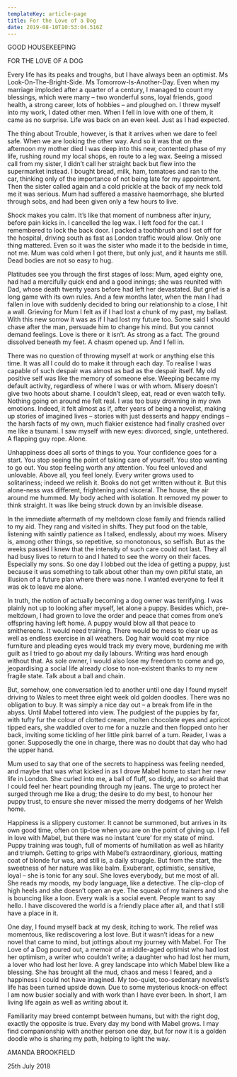 ```yaml
---
templateKey: article-page
title: For the Love of a Dog
date: 2019-08-10T10:53:04.516Z
---
```

GOOD HOUSEKEEPING

FOR THE LOVE OF A DOG





Every life has its peaks and troughs, but I have always been an optimist.  Ms Look-On-The-Bright-Side.  Ms Tomorrow-Is-Another-Day.  Even when my marriage imploded after a quarter of a century, I managed to count my blessings, which were many – two wonderful sons, loyal friends, good health, a strong career, lots of hobbies – and ploughed on.  I threw myself into my work, I dated other men.  When I fell in love with one of them, it came as no surprise.  Life was back on an even keel.  Just as I had expected.

The thing about Trouble, however, is that it arrives when we dare to feel safe.  When we are looking the other way.  And so it was that on the afternoon my mother died I was deep into this new, contented phase of my life, rushing round my local shops, en route to a leg wax.  Seeing a missed call from my sister, I didn’t call her straight back but flew into the supermarket instead.  I bought bread, milk, ham, tomatoes and ran to the car, thinking only of the importance of not being late for my appointment.  Then the sister called again and a cold prickle at the back of my neck told me it was serious.  Mum had suffered a massive haemorrhage, she blurted through sobs, and had been given only a few hours to live.  

Shock makes you calm.  It’s like that moment of numbness after injury, before pain kicks in.  I cancelled the leg wax.  I left food for the cat.  I remembered to lock the back door.  I packed a toothbrush and I set off for the hospital, driving south as fast as London traffic would allow.  Only one thing mattered.  Even so it was the sister who made it to the bedside in time, not me.  Mum was cold when I got there, but only just, and it haunts me still.  Dead bodies are not so easy to hug.

Platitudes see you through the first stages of loss: Mum, aged eighty one, had had a mercifully quick end and a good innings; she was reunited with Dad, whose death twenty years before had left her devastated.  But grief is a long game with its own rules.  And a few months later, when the man I had fallen in love with suddenly decided to bring our relationship to a close, I hit a wall.  Grieving for Mum I felt as if I had lost a chunk of my past, my ballast.  With this new sorrow it was as if I had lost my future too.  Some said I should chase after the man, persuade him to change his mind.  But you cannot demand feelings.  Love is there or it isn’t.  As strong as a fact.  The ground dissolved beneath my feet.  A chasm opened up.  And I fell in.

There was no question of throwing myself at work or anything else this time. It was all I could do to make it through each day.  To realise I was capable of such despair was almost as bad as the despair itself.  My old positive self was like the memory of someone else.  Weeping became my default activity, regardless of where I was or with whom.  Misery doesn’t give two hoots about shame.  I couldn’t sleep, eat, read or even watch telly.  Nothing going on around me felt real.  I was too busy drowning in my own emotions.  Indeed, it felt almost as if, after years of being a novelist, making up stories of imagined lives – stories with just desserts and happy endings – the harsh facts of my own, much flakier existence had finally crashed over me like a tsunami.  I saw myself with new eyes: divorced, single, untethered.  A flapping guy rope.  Alone. 

Unhappiness does all sorts of things to you.  Your confidence goes for a start.  You stop seeing the point of taking care of yourself.  You stop wanting to go out.  You stop feeling worth any attention.  You feel unloved and unlovable.  Above all, you feel lonely.  Every writer grows used to solitariness; indeed we relish it.  Books do not get written without it.  But this alone-ness was different, frightening and visceral.  The house, the air around me hummed.  My body ached with isolation.  It removed my power to think straight.  It was like being struck down by an invisible disease.  



In the immediate aftermath of my meltdown close family and friends rallied to my aid.  They rang and visited in shifts.  They put food on the table, listening with saintly patience as I talked, endlessly, about my woes.  Misery is, among other things, so repetitive, so monotonous, so selfish.  But as the weeks passed I knew that the intensity of such care could not last.  They all had busy lives to return to and I hated to see the worry on their faces.  Especially my sons.  So one day I lobbed out the idea of getting a puppy, just because it was something to talk about other than my own pitiful state, an illusion of a future plan where there was none.  I wanted everyone to feel it was ok to leave me alone.

In truth, the notion of actually becoming a dog owner was terrifying.  I was plainly not up to looking after myself, let alone a puppy.  Besides which, pre-meltdown, I had grown to love the order and peace that comes from one’s offspring having left home.  A puppy would blow all that peace to smithereens.  It would need training.  There would be mess to clear up as well as endless exercise in all weathers.  Dog hair would coat my nice furniture and pleading eyes would track my every move, burdening me with guilt as I tried to go about my daily labours.  Writing was hard enough without that.  As sole owner, I would also lose my freedom to come and go, jeopardising a social life already close to non-existent thanks to my new fragile state.  Talk about a ball and chain.  

But, somehow, one conversation led to another until one day I found myself driving to Wales to meet three eight week old golden doodles.  There was no obligation to buy.  It was simply a nice day out – a break from life in the abyss.  Until Mabel tottered into view.  The pudgiest of the puppies by far, with tufty fur the colour of clotted cream, molten chocolate eyes and apricot tipped ears, she waddled over to me for a nuzzle and then flopped onto her back, inviting some tickling of her little pink barrel of a tum.  Reader, I was a goner.  Supposedly the one in charge, there was no doubt that day who had the upper hand.

Mum used to say that one of the secrets to happiness was feeling needed, and maybe that was what kicked in as I drove Mabel home to start her new life in London.  She curled into me, a ball of fluff, so diddy, and so afraid that I could feel her heart pounding through my jeans. The urge to protect her surged through me like a drug; the desire to do my best, to honour her puppy trust, to ensure she never missed the merry dodgems of her Welsh home.  

Happiness is a slippery customer. It cannot be summoned, but arrives in its own good time, often on tip-toe when you are on the point of giving up.  I fell in love with Mabel, but there was no instant ‘cure’ for my state of mind.  Puppy training was tough, full of moments of humiliation as well as hilarity and triumph.  Getting to grips with Mabel’s extraordinary, glorious, matting coat of blonde fur was, and still is, a daily struggle.  But from the start, the sweetness of her nature was like balm.  Exuberant, optimistic, sensitive, loyal – she is tonic for any soul.  She loves everybody, but me most of all.  She reads my moods, my body language, like a detective.  The clip-clop of high heels and she doesn’t open an eye.  The squeak of my trainers and she is bouncing like a loon.  Every walk is a social event.  People want to say hello.  I have discovered the world is a friendly place after all, and that I still have a place in it.  

One day, I found myself back at my desk, itching to work. The relief was momentous, like rediscovering a lost love.  But it wasn’t ideas for a new novel that came to mind, but jottings about my journey with Mabel.  For The Love of a Dog poured out, a memoir of a middle-aged optimist who had lost her optimism, a writer who couldn’t write; a daughter who had lost her mum, a lover who had lost her love.  A grey landscape into which Mabel blew like a blessing.  She has brought all the mud, chaos and mess I feared, and a happiness I could not have imagined.  My too-quiet, too-sedentary novelist’s life has been turned upside down.  Due to some mysterious knock-on effect I am now busier socially and with work than I have ever been.  In short, I am living life again as well as writing about it.

Familiarity may breed contempt between humans, but with the right dog, exactly the opposite is true.  Every day my bond with Mabel grows.  I may find companionship with another person one day, but for now it is a golden doodle who is sharing my path, helping to light the way.



AMANDA BROOKFIELD

25th July 2018
